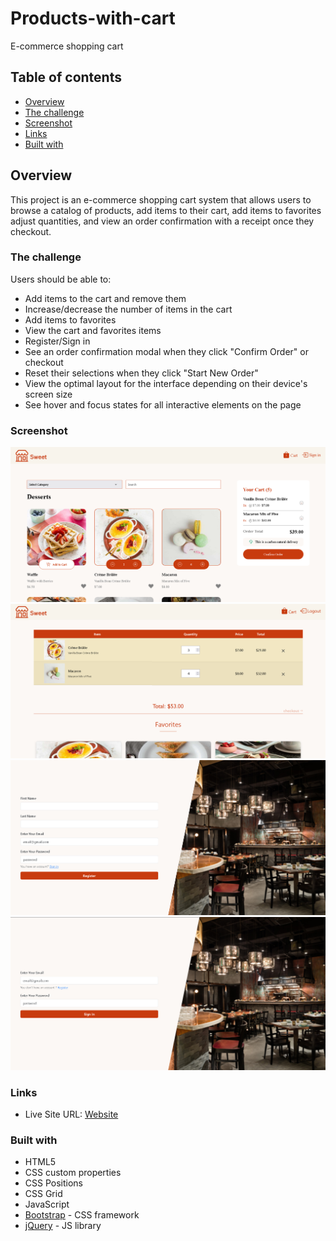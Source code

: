 # Products-with-cart

E-commerce shopping cart

## Table of contents

- [Overview](#overview)
- [The challenge](#the-challenge)
- [Screenshot](#screenshot)
- [Links](#links)
- [Built with](#built-with)

## Overview

This project is an e-commerce shopping cart system that allows users to browse a catalog of products, add items to their cart, add items to favorites adjust quantities, and view an order confirmation with a receipt once they checkout.

### The challenge

Users should be able to:

- Add items to the cart and remove them
- Increase/decrease the number of items in the cart
- Add items to favorites
- View the cart and favorites items
- Register/Sign in
- See an order confirmation modal when they click "Confirm Order" or checkout
- Reset their selections when they click "Start New Order"
- View the optimal layout for the interface depending on their device's screen size
- See hover and focus states for all interactive elements on the page

### Screenshot

![home-preview](./preview/homePreview.png)
![cart-preview](./preview/cart.png)
![register-preview](./preview/register.png)
![sign-preview](./preview/sign.png)

### Links

- Live Site URL: [Website](https://makhlouf7.github.io/Products-with-cart/)

### Built with

- HTML5
- CSS custom properties
- CSS Positions
- CSS Grid
- JavaScript
- [Bootstrap](https://getbootstrap.com/) - CSS framework
- [jQuery](https://jquery.com/) - JS library
